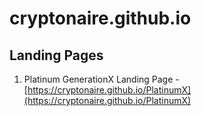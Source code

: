 # cryptonaire.github.io

## Landing Pages
1. Platinum GenerationX Landing Page - [https://cryptonaire.github.io/PlatinumX](https://cryptonaire.github.io/PlatinumX)
